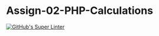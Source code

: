 # Assign-02-PHP-Calculations
[![GitHub's Super Linter](https://github.com/ICS20-Programming-SirineC/Assign-02-PHP-Calculations/workflows/GitHub's%20Super%20Linter/badge.svg)](https://github.com/ICS20-Programming-SirineC/Assign-02-PHP-Calculations/actions)